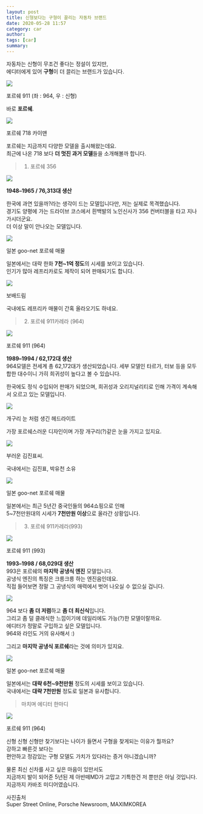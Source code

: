 ```yaml
---
layout: post
title: 신형보다는 구형이 끌리는 자동차 브랜드
date: 2020-05-28 11:57
category: car
author: 
tags: [car]
summary: 
---
```



자동차는 신형이 무조건 좋다는 정설이 있지만,  
에디터에게 있어 **구형**이 더 끌리는 브랜드가 있습니다.

[![](https://post-phinf.pstatic.net/MjAxNzA1MTBfOCAg/MDAxNDk0NDAxMDA2MTc0.5JFpP-a3-KKEpJ0HuFrlogCXOFuqRpsKn17IwO-ITb4g.iBSVYrAPfprnAVb98XCVcKsO8kthzg9VBnL3QKH56H8g.JPEG/old_n_new.jpg?type=w1200)](https://post.naver.com/viewer/postView.nhn?volumeNo=7594048&memberNo=31032940#)

포르쉐 911 (좌 : 964, 우 : 신형)

바로 **포르쉐**.  

[![](https://post-phinf.pstatic.net/MjAxNzA1MTBfMjk5/MDAxNDk0NDAxMDY0MjU5.bcKk_-YPPufiABCiYiQ3902u4GeJEVRK5IbTWs0-i_Ag.uzmU7EAAlCetQ7Nqor7jq3nEPqzprJuXFDFA1J80qt8g.JPEG/718.jpg?type=w1200)](https://post.naver.com/viewer/postView.nhn?volumeNo=7594048&memberNo=31032940#)

포르쉐 718 카이맨

포르쉐는 지금까지 다양한 모델을 출시해왔는데요.  
최근에 나온 718 보다 **더 멋진 과거 모델**들을 소개해볼까 합니다.

> 1. 포르쉐 356

[![](https://post-phinf.pstatic.net/MjAxNzA1MTBfMjEz/MDAxNDk0NDAxMjU0MDI3.ToV9RqeiEM9SoHf70GWwYceCSguVbFKuza8AsGoatqwg.WLsRK2EPRjFhWMLwasEu0u5qe2K6DK0LHAhVeDueE1sg.JPEG/356.jpg?type=w1200)](https://post.naver.com/viewer/postView.nhn?volumeNo=7594048&memberNo=31032940#)

**1948–1965 / 76,313대 생산**  
  
한국에 과연 있을까?라는 생각이 드는 모델입니다만, 저는 실제로 목격했습니다.  
경기도 양평에 가는 드라이브 코스에서 흰백발의 노인신사가 356 컨버터블을 타고 지나가시더군요.  
더 이상 말이 안나오는 모델입니다.

[![](https://post-phinf.pstatic.net/MjAxNzA1MTBfMTcz/MDAxNDk0NDAxNDUwMzY0.MC8Kp4ADo2mVNM3mGalxOoYZTzfxjmycJA1fJrmgI4Ag.zDDjQwv_9DQg3hVi_jTI4q-s0YVZNsL-mKkW6VlElxkg.PNG/%EC%8A%A4%ED%81%AC%EB%A6%B0%EC%83%B7_2017-05-10_%EC%98%A4%ED%9B%84_3.47.14.png?type=w1200)](https://post.naver.com/viewer/postView.nhn?volumeNo=7594048&memberNo=31032940#)

일본 goo-net 포르쉐 매물

일본에서는 대략 한화 **7천~1억 정도**의 시세를 보이고 있습니다.  
인기가 많아 레프리카로도 제작이 되어 판매되기도 합니다.

[![](https://post-phinf.pstatic.net/MjAxNzA1MTBfMjUz/MDAxNDk0NDAxNTg5Nzgz.X3TKxYBFEX2mj0q2Vex0RfpiEbng_iv46anvVgxEOpog.lq3tgpmxBZIfdbSyhRX7xSgUmM8UcdSB-vQGk0RnOPog.PNG/image_5862761741494401553545.png?type=w1200)](https://post.naver.com/viewer/postView.nhn?volumeNo=7594048&memberNo=31032940#)

보배드림

국내에도 레프리카 매물이 간혹 올라오기도 하네요.

> 2. 포르쉐 911카레라 (964)

[![](https://post-phinf.pstatic.net/MjAxNzA1MTBfMjkx/MDAxNDk0NDAxNzIzNjM4.Lxh98-k8NfgJ5E0m30qoMq0WEwdVwiaB9lmZe7jfvCcg.XL-cS0cbm7uXWKJbL3fwFyHZW1hnKHIUkt6tHssPxLwg.JPEG/964.jpg?type=w1200)](https://post.naver.com/viewer/postView.nhn?volumeNo=7594048&memberNo=31032940#)

포르쉐 911 (964)

**1989–1994 / 62,172대 생산**  
964모델은 전세계 총 62,172대가 생산되었습니다. 세부 모델인 타르가, 터보 등을 모두 합한 대수이니 가히 희귀성이 높다고 볼 수 있습니다.  
  
한국에도 정식 수입되어 판매가 되었으며, 희귀성과 오리지널리티로 인해 가격이 계속해서 오르고 있는 모델입니다.  
  

[![](https://post-phinf.pstatic.net/MjAxNzA1MTBfNDcg/MDAxNDk0NDAxODc2MTM3.0rtWWS3RFA-DEHeBXvlbu8RtCKmXS3O9q3MNKLfhfwAg.yP_Mv7n8G8zn4k5hpCIMldeeHgBfFz6wO2dCsuvlFA8g.JPEG/964turbo.jpg?type=w1200)](https://post.naver.com/viewer/postView.nhn?volumeNo=7594048&memberNo=31032940#)

개구리 눈 처럼 생긴 헤드라이트

가장 포르쉐스러운 디자인이며 가장 개구리(?)같은 눈을 가지고 있지요.

[![](https://post-phinf.pstatic.net/MjAxNzA1MTBfMTcw/MDAxNDk0NDAyMDUwMjY5.LxG8Euypthg5AMJSsQX1PGZ6gv-hAJv7NloVCTXWTGIg.hyHl_fqg7YBpZCjb8ewx20Law7Q5Nq44ES1erlAvBUsg.PNG/%EA%B9%80%EC%A7%84%ED%91%9C_%ED%8F%AC.png?type=w1200)](https://post.naver.com/viewer/postView.nhn?volumeNo=7594048&memberNo=31032940#)

부러운 김진표씨.

국내에서는 김진표, 박유천 소유

[![](https://post-phinf.pstatic.net/MjAxNzA1MTBfMTU0/MDAxNDk0NDAyMTA5MzE5.TlK5IwiaAmt_ZRcd8VBlde_SuM6McUYdWFB-0oc688Mg.Qy7gwaHsmyevBaiOz_EQs_P0eEB3-ud7Ip5iUKNHc7og.PNG/%EC%8A%A4%ED%81%AC%EB%A6%B0%EC%83%B7_2017-05-10_%EC%98%A4%ED%9B%84_4.41.28.png?type=w1200)](https://post.naver.com/viewer/postView.nhn?volumeNo=7594048&memberNo=31032940#)

일본 goo-net 포르쉐 매물

일본에서는 최근 5년간 중국인들의 964쇼핑으로 인해  
5~7천만원대의 시세가 **7천만원 이상**으로 올라간 상황입니다.

> 3. 포르쉐 911카레라(993)

[![](https://post-phinf.pstatic.net/MjAxNzA1MTBfMTU5/MDAxNDk0NDAyMjcxODI0.d7Px15IqTGwrbPlFETmZpV7cTLiaoKie-mrcjOTXRukg.V7M71SvF_MFubCoCP8HyrpspubMI6RZJxvzVkBmdMHUg.JPEG/993.jpg?type=w1200)](https://post.naver.com/viewer/postView.nhn?volumeNo=7594048&memberNo=31032940#)

포르쉐 911 (993)

**1993–1998 / 68,029대 생산**  
993은 포르쉐의 **마지막 공냉식 엔진** 모델입니다.  
공냉식 엔진의 특징은 크릉크릉 하는 엔진음인데요.  
직접 들어보면 정말 그 공냉식의 매력에서 벗어 나오실 수 없으실 겁니다.

[![](https://post-phinf.pstatic.net/MjAxNzA1MTBfODIg/MDAxNDk0NDAyMzU5OTg1.rZKEFDSpjx43xN8Rd_zLSk2OyNdFk2QF--4NMwlUVlog.Zja3kSLNI6b-tXQYE2s_bC84ePFFt1zO600vo1ehFWQg.JPEG/993_2.jpg?type=w1200)](https://post.naver.com/viewer/postView.nhn?volumeNo=7594048&memberNo=31032940#)

964 보다 **좀 더 저렴**하고 **좀 더 최신식**입니다.  
그리고 좀 덜 클래식한 느낌이기에 데일리에도 가능(?)한 모델이랄까요.  
에디터가 정말로 구입하고 싶은 모델입니다.  
964와 라인도 거의 유사해서 :)  
  
그리고 **마지막 공냉식 포르쉐**라는 것에 의미가 있지요.

[![](https://post-phinf.pstatic.net/MjAxNzA1MTBfNjgg/MDAxNDk0NDAyNTA4MzYx.UXvvKUzOvhMSF59__QUBCxLHBoox95P0MX4tMOzVxYQg.Yo_LqHZhwNw48KZcYHFd9R7AJ6U8ziM-zHolH6UrGdwg.PNG/%EC%8A%A4%ED%81%AC%EB%A6%B0%EC%83%B7_2017-05-10_%EC%98%A4%ED%9B%84_4.48.10.png?type=w1200)](https://post.naver.com/viewer/postView.nhn?volumeNo=7594048&memberNo=31032940#)

일본 goo-net 포르쉐 매물

일본에서는 **대략 6천~9천만원** 정도의 시세를 보이고 있습니다.  
국내에서는 **대략 7천만원** 정도로 일본과 유사합니다.

> 마치며 에디터 한마디

[![](https://post-phinf.pstatic.net/MjAxNzA1MTBfNDMg/MDAxNDk0NDAyNTkxNDU4.lQ304mkQtHjN4hqJxd2MzSbaZP64xhxuVUG6NPPXlvQg.hxLlkFZObRSKgKeyE6ziTqqM-j6R2qe4fCxbU_86i1Qg.JPEG/964_2.jpg?type=w1200)](https://post.naver.com/viewer/postView.nhn?volumeNo=7594048&memberNo=31032940#)

포르쉐 911 (964)

신형 신형 신형만 찾기보다는 나이가 들면서 구형을 찾게되는 이유가 뭘까요?  
강하고 빠른것 보다는  
편안하고 정감있는 구형 모델도 가치가 있다라는 증거 아니겠습니까?  
  
물론 최신 신차를 사고 싶은 마음이 있만서도  
지금까지 발이 되어준 5년된 제 아반떼MD가 고맙고 기특한건 저 뿐만은 아닐 것입니다.  
지금까지 카바조 미디어였습니다.

사진출처  
Super Street Online, Porsche Newsroom, MAXIMKOREA